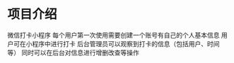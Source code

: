 # 项目介绍
微信打卡小程序
每个用户第一次使用需要创建一个账号有自己的个人基本信息
用户可在小程序中进行打卡
后台管理员可以观察到打卡的信息（包括用户、时间等）
同时可以在后台对信息进行增删改查等操作
